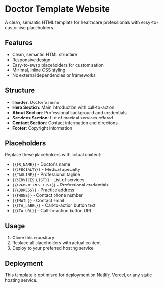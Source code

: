 # Doctor Template Website

A clean, semantic HTML template for healthcare professionals with easy-to-customise placeholders.

## Features

- Clean, semantic HTML structure
- Responsive design
- Easy-to-swap placeholders for customisation
- Minimal, inline CSS styling
- No external dependencies or frameworks

## Structure

- **Header**: Doctor's name
- **Hero Section**: Main introduction with call-to-action
- **About Section**: Professional background and credentials
- **Services Section**: List of medical services offered
- **Contact Section**: Contact information and directions
- **Footer**: Copyright information

## Placeholders

Replace these placeholders with actual content:

- `{{DR_NAME}}` - Doctor's name
- `{{SPECIALTY}}` - Medical specialty
- `{{TAGLINE}}` - Professional tagline
- `{{SERVICES_LIST}}` - List of services
- `{{CREDENTIALS_LIST}}` - Professional credentials
- `{{ADDRESS}}` - Practice address
- `{{PHONE}}` - Contact phone number
- `{{EMAIL}}` - Contact email
- `{{CTA_LABEL}}` - Call-to-action button text
- `{{CTA_URL}}` - Call-to-action button URL

## Usage

1. Clone this repository
2. Replace all placeholders with actual content
3. Deploy to your preferred hosting service

## Deployment

This template is optimised for deployment on Netlify, Vercel, or any static hosting service.
